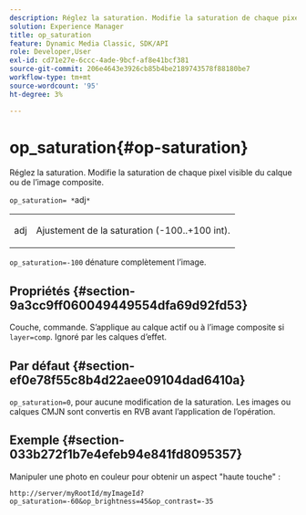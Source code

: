 ```yaml
---
description: Réglez la saturation. Modifie la saturation de chaque pixel visible du calque ou de l’image composite.
solution: Experience Manager
title: op_saturation
feature: Dynamic Media Classic, SDK/API
role: Developer,User
exl-id: cd71e27e-6ccc-4ade-9bcf-af8e41bcf381
source-git-commit: 206e4643e3926cb85b4be2189743578f88180be7
workflow-type: tm+mt
source-wordcount: '95'
ht-degree: 3%

---
```


# op_saturation{#op-saturation}

Réglez la saturation. Modifie la saturation de chaque pixel visible du calque ou de l’image composite.

`op_saturation= *`adj`*`

<table id="simpletable_5F118A28FE674B06A16F6F19C56B4594"> 
 <tr class="strow"> 
  <td class="stentry"> <p><span class="varname"> adj</span> </p> </td> 
  <td class="stentry"> <p>Ajustement de la saturation (-100..+100 int). </p></td> 
 </tr> 
</table>

`op_saturation=-100` dénature complètement l’image.

## Propriétés {#section-9a3cc9ff060049449554dfa69d92fd53}

Couche, commande. S’applique au calque actif ou à l’image composite si `layer=comp`. Ignoré par les calques d’effet.

## Par défaut {#section-ef0e78f55c8b4d22aee09104dad6410a}

`op_saturation=0`, pour aucune modification de la saturation. Les images ou calques CMJN sont convertis en RVB avant l’application de l’opération.

## Exemple {#section-033b272f1b7e4efeb94e841fd8095357}

Manipuler une photo en couleur pour obtenir un aspect &quot;haute touche&quot; :

`http://server/myRootId/myImageId?op_saturation=-60&op_brightness=45&op_contrast=-35`
